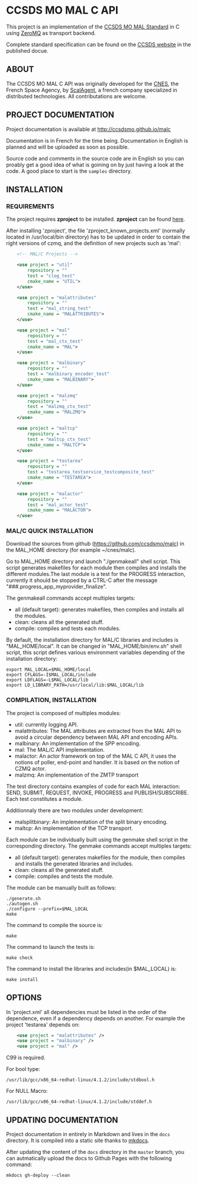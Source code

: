 # CCSDS MO MAL C API

This project is an implementation of the [CCSDS MO MAL Standard](https://en.wikipedia.org/wiki/CCSDS_Mission_Operations) in C using [ZeroMQ](zeromq.org) as transport backend.

Complete standard specification can be found on the [CCSDS website](http://public.ccsds.org/publications/BlueBooks.aspx) in the published docue.

## ABOUT

The CCSDS MO MAL C API was originally developed for the [CNES](http://cnes.fr), the French Space Agency, by [ScalAgent](http://www.scalagent.com/en/), a french company specialized in distributed technologies. All contributations are welcome.

## PROJECT DOCUMENTATION

Project documentation is available at http://ccsdsmo.github.io/malc

Documentation is in French for the time being. Documentation in English is planned and will be uploaded as soon as possible. 

Source code and comments in the source code are in English so you can proably get a good idea of what is goining on by just having a look at the code. A good place to start is the `samples` directory.

## INSTALLATION

### REQUIREMENTS

The project requires **zproject** to be installed. **zproject** can be found [here](https://github.com/zeromq/zproject).

After installing 'zproject', the file 'zproject_known_projects.xml' (normally located in /usr/local/bin directory)
has to be updated in order to contain the right versions of czmq, and the definition of new projects such as 'mal':

```xml
    <!-- MAL/C Projects -->

    <use project = "util"
        repository = ""
        test = "clog_test"
        cmake_name = "UTIL">
    </use>

    <use project = "malattributes"
        repository = ""
        test = "mal_string_test"
        cmake_name = "MALATTRIBUTES">
    </use>

    <use project = "mal"
        repository = ""
        test = "mal_ctx_test"
        cmake_name = "MAL">
    </use>

    <use project = "malbinary"
        repository = ""
        test = "malbinary_encoder_test"
        cmake_name = "MALBINARY">
    </use>

    <use project = "malzmq"
        repository = ""
        test = "malzmq_ctx_test"
        cmake_name = "MALZMQ">
    </use>

    <use project = "maltcp"
        repository = ""
        test = "maltcp_ctx_test"
        cmake_name = "MALTCP">
    </use>

    <use project = "testarea"
        repository = ""
        test = "testarea_testservice_testcomposite_test"
        cmake_name = "TESTAREA">
    </use>

    <use project = "malactor"
        repository = ""
        test = "mal_actor_test"
        cmake_name = "MALACTOR">
    </use>
```
    
### MAL/C QUICK INSTALLATION

Download the sources from github (https://github.com/ccsdsmo/malc) in the MAL_HOME
directory (for example ~/cnes/malc).

Go to MAL_HOME directory and launch "./genmakeall" shell script. This script generates
makefiles for each module then compiles and installs the different modules.The last
module is a test for the PROGRESS interaction, currently it should be stopped by a
CTRL-C after the message "###.progress\_app\_myprovider\_finalize".

The genmakeall commands accept multiples targets: 
  - all (default target): generates makefiles, then compiles and installs
  all the modules.
  - clean: cleans all the generated stuff.
  - compile: compiles and tests each modules.

By default, the installation directory for MAL/C libraries and includes is "MAL_HOME/local".
It can be changed in "MAL_HOME/bin/env.sh" shell script, this script defines various
environment variables depending of the installation directory:

    export MAL_LOCAL=$MAL_HOME/local
    export CFLAGS=-I$MAL_LOCAL/include
    export LDFLAGS=-L$MAL_LOCAL/lib
    export LD_LIBRARY_PATH=/usr/local/lib:$MAL_LOCAL/lib

### COMPILATION, INSTALLATION

The project is composed of multiples modules:
  - util: currently logging API.
  - malattributes: The MAL attributes are extracted from the MAL API to avoid a circular
  dependency between MAL API and encoding APIs.
  - malbinary: An implementation of the SPP encoding.
  - mal: The MAL/C API implementation.
  - malactor: An actor framework on top of the MAL C API, it uses the notions of poller,
  end-point and handler. It is based on the notion of CZMQ actor.
  - malzmq: An implementation of the ZMTP transport

The test directory contains examples of code for each MAL interaction: SEND, SUBMIT, REQUEST,
INVOKE, PROGRESS and PUBLISH/SUBSCRIBE. Each test constitutes a module.

Additionnaly there are two modules under development:
  - malsplitbinary: An implementation of the split binary encoding.
  - maltcp: An implementation of the TCP transport.

Each module can be individually built using the genmake shell script in the corresponding
directory. The genmake commands accept multiples targets: 
  - all (default target): generates makefiles for the module, then compiles and installs
  the generated libraries and includes.
  - clean: cleans all the generated stuff.
  - compile: compiles and tests the module.

The module can be manually built as follows:

    ./generate.sh
    ./autogen.sh
    ./configure --prefix=$MAL_LOCAL
    make

The command to compile the source is:

    make

The command to launch the tests is:

    make check

The command to install the libraries and includes(in $MAL_LOCAL) is:

    make install

## OPTIONS

In 'project.xml' all dependencies must be listed in the order of the dependence,
even if a dependency depends on another. For example the project 'testarea' 
depends on:

```xml
    <use project = "malattributes" />
    <use project = "malbinary" />
    <use project = "mal" />
```

C99 is required.

For bool type:

    /usr/lib/gcc/x86_64-redhat-linux/4.1.2/include/stdbool.h

For NULL Macro:

    /usr/lib/gcc/x86_64-redhat-linux/4.1.2/include/stddef.h

## UPDATING DOCUMENTATION

Project documentation in entirely in Markdown and lives in the `docs` directory. It is compiled into a static site thanks to [mkdocs](http://www.mkdocs.org/).

After updating the content of the `docs` directory in the `master` branch, you can autmatically upload the docs to Github Pages with the following command:

    mkdocs gh-deploy --clean

